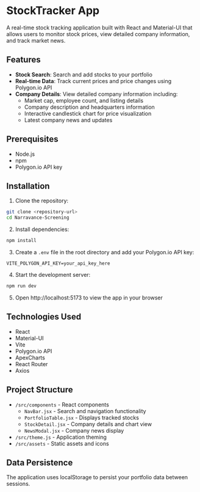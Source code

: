 # StockTracker App

A real-time stock tracking application built with React and Material-UI that allows users to monitor stock prices, view detailed company information, and track market news.

## Features

- **Stock Search**: Search and add stocks to your portfolio
- **Real-time Data**: Track current prices and price changes using Polygon.io API
- **Company Details**: View detailed company information including:
  - Market cap, employee count, and listing details
  - Company description and headquarters information
  - Interactive candlestick chart for price visualization
  - Latest company news and updates

## Prerequisites

- Node.js 
- npm 
- Polygon.io API key

## Installation

1. Clone the repository:
```bash
git clone <repository-url>
cd Narravance-Screening
```

2. Install dependencies:
```bash
npm install
```

3. Create a `.env` file in the root directory and add your Polygon.io API key:
```
VITE_POLYGON_API_KEY=your_api_key_here
```

4. Start the development server:
```bash
npm run dev
```

5. Open http://localhost:5173 to view the app in your browser

## Technologies Used

- React
- Material-UI
- Vite
- Polygon.io API
- ApexCharts
- React Router
- Axios

## Project Structure

- `/src/components` - React components
  - `NavBar.jsx` - Search and navigation functionality
  - `PortfolioTable.jsx` - Displays tracked stocks
  - `StockDetail.jsx` - Company details and chart view
  - `NewsModal.jsx` - Company news display
- `/src/theme.js` - Application theming
- `/src/assets` - Static assets and icons

## Data Persistence

The application uses localStorage to persist your portfolio data between sessions.
